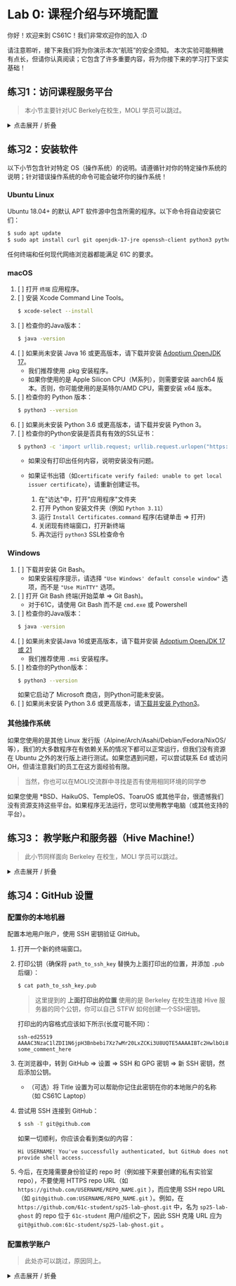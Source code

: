 # Lab 0: 课程介绍与环境配置

你好！欢迎来到 CS61C！我们非常欢迎你的加入 :D

请注意聆听，接下来我们将为你演示本次“航班”的安全须知。
本次实验可能稍微有点长，但请你认真阅读；它包含了许多重要内容，将为你接下来的学习打下坚实基础！

## 练习1：访问课程服务平台
> 本小节主要针对UC Berkely在校生，MOLI 学员可以跳过。    

<details>
<summary>点击展开 / 折叠</summary>

不幸的是，本课程的注册确实需要进行一些（可能有点无聊的）前期设置。在学期正式开始前，让我们先把这些准备工作搞定。以下是一个清单：  

1. Ed：确认你加入了61C的Ed课程。Ed将是我们主要的交流方式。
2. Gradescope：确认你在Gradescope上加入了61C课程
3. PrairieLearn：访问PrairieLearn。单击`Add or remove courses`按钮，然后注册CS61C 2025 春季课程
4. OH Queue：访问61C的OH(Office Hours) Queue。确认你可以登录。
5. Youtube：确认你可以观看此私有测试Youtube视频。
6. Zoom：下载Zoom。单击`Sign In with SSO`，根据提示输入`berkeley`，然后根据提示登录。    

### 访问Gradar
1. 前往Gradar并使用你的伯克利 Google 账户登录。
2. 在主屏幕上，确认可以看到`CS 61C Spring 2025`课程。
3. 在右上角单击你的姓名，然后单击`Profile`。
4. 在`GitHub: Login`下，单击`Link Account`，然后使用要用于61C的GitHub账户登录。

### 注：校园VPN
遗憾的是，有些地区和组织会阻止访问我们的教学材料和工具。如果由于互联网访问限制而无法访问任何服务或资源，可以使用伯克利校园 VPN（稍后将在本实验室中安装）。
</details>

## 练习2：安装软件
以下小节包含针对特定 OS（操作系统）的说明。请遵循针对你的特定操作系统的说明；针对错误操作系统的命令可能会破坏你的操作系统！

### Ubuntu Linux
Ubuntu 18.04+ 的默认 APT 软件源中包含所需的程序。以下命令将自动安装它们：
```bash
$ sudo apt update
$ sudo apt install curl git openjdk-17-jre openssh-client python3 python3-pip
```
任何终端和任何现代网络浏览器都能满足 61C 的要求。

### macOS
1. [ ] 打开 `终端` 应用程序。 
2. [ ] 安装 Xcode Command Line Tools。    
    ```zsh
    $ xcode-select --install
    ```
3. [ ] 检查你的Java版本：
    ```zsh  
    $ java -version  
    ```  
4. [ ] 如果尚未安装 Java 16 或更高版本，请下载并安装 [Adoptium OpenJDK 17](https://adoptium.net/zh-CN/temurin/releases/)。  
    * 我们推荐使用 .pkg 安装程序。  
    * 如果你使用的是 Apple Silicon CPU（M系列），则需要安装 aarch64 版本。否则，你可能使用的是英特尔/AMD CPU，需要安装 x64 版本。  
5. [ ] 检查你的 Python 版本：
    ```zsh
    $ python3 --version
    ```  
6. [ ] 如果尚未安装 Python 3.6 或更高版本，请下载并安装 Python 3。   
7. [ ] 检查你的Python安装是否具有有效的SSL证书：
    ```zsh
    $ python3 -c 'import urllib.request; urllib.request.urlopen("https://inst.eecs.berkeley.edu")'
    ```
    * 如果没有打印出任何内容，说明安装没有问题。
    * 如果证书出错（如`certificate verify failed: unable to get local issuer certificate`），请重新创建证书。  

        1. 在"访达"中，打开"应用程序"文件夹
        2. 打开 Python 安装文件夹（例如 `Python 3.11`）
        3. 运行 `Install Certificates.command` 程序(右键单击 => 打开)
        4. 关闭现有终端窗口，打开新终端
        5. 再次运行 `python3` SSL检查命令

### Windows
1. [ ] 下载并安装 Git Bash。
    * 如果安装程序提示，请选择 `"Use Windows' default console window"` 选项，而不是 `"Use MinTTY"` 选项。
2. [ ] 打开 Git Bash 终端(开始菜单 => Git Bash)。
    * 对于61C，请使用 Git Bash 而不是 `cmd.exe` 或 Powershell
3. [ ] 检查你的Java版本：
    ```bash
    $ java -version
    ```
4. [ ] 如果尚未安装Java 16或更高版本，请下载并安装 [Adoptium OpenJDK 17 或 21](https://adoptium.net/zh-CN/temurin/releases/)
    * 我们推荐使用 `.msi` 安装程序。
5. [ ] 检查你的Python版本：
    ```bash
    $ python3 --version
    ```
    如果它启动了 Microsoft 商店，则Python可能未安装。
6. [ ] 如果尚未安装 Python 3.6 或更高版本，请[下载并安装 Python3](https://www.python.org/downloads/)。    

### 其他操作系统
如果您使用的是其他 Linux 发行版（Alpine/Arch/Asahi/Debian/Fedora/NixOS/等），我们的大多数程序在有依赖关系的情况下都可以正常运行，但我们没有资源在 Ubuntu 之外的发行版上进行测试。如果您遇到问题，可以尝试联系 Ed 或访问 OH，但请注意我们的员工在这方面经验有限。

> 当然，你也可以在MOLI交流群中寻找是否有使用相同环境的同学😎

如果您使用 *BSD、HaikuOS、TempleOS、ToaruOS 或其他平台，很遗憾我们没有资源支持这些平台。如果程序无法运行，您可以使用教学电脑（或其他支持的平台）。

## 练习3： 教学账户和服务器（Hive Machine!）

> 此小节同样面向 Berkeley 在校生，MOLI 学员可以跳过。  

<details>
<summary>点击展开 / 折叠</summary>

你将使用 Hive machine 作为课程作业的教学服务器。你可以使用 SSH（安全登录协议）连接到这些机器。让我们来设置一下！   

> Hive machine 是Berkeley EECS提供的一个专用的教学与研究集群。

你可以使用 Hivemind 来检查每台 Hive machine 是否繁忙或离线。请注意，Hivemind 会显示不以 hive 开头的机器；这些机器无法使用 61C。

### 校园VPN设置
按照[此处](https://security.berkeley.edu/services/bsecure/bsecure-remote-access-vpn)的说明安装和设置 bSecure Remote Access VPN。确保安装过程中没有错误。从现在起，我们将把此 VPN 称为 "校园 VPN"。

在本实验的剩余时间内，请保持与校园 VPN 的连接。    

这是我们使用此系统的首个学期，所以如果你遇到任何问题，请在 Lab 0 Ed 帖子中跟进或在 Ed 上提出私人问题。

### 教学账户设置
1. 在 WebAccount 上注册 `cs61c` 教学账户。
    * 在接下来的练习中，你需要输入密码。

    * 注册/候补注册后可能需要一两天时间才能创建账户。

    * 如果你是待录取的同期入学学生，或者填写了 "计划稍后入学 "表格，我们将为你申请账户，你应能在提交申请或表格后 5 天内创建账户。

2. 尝试通过 SSH 连接到 Hive machine（确保已连接到校园 VPN）：
    ```bash
    $ ssh cs61c-???@hive2.cs.berkeley.edu
    ```
    请记住将 cs61c-??? 替换为你的教学账户用户名。输入密码时，不会出现任何提示；这对许多终端程序来说都是正常的。

    * 如果出现 `Permission denied, please try again` ，请检查输入的用户名/密码是否正确。如果密码是复制粘贴的，请尝试手动输入。

    * 如果出现 `Connection timeout` 或其他连接错误，请确保你不是在 CalVisitor 或其他阻止 SSH 的网络上，并确保你已连接到校园 VPN。

    * 如果你收到 `Connection refused` 或 `Connection timeout` 或其他连接错误，机器可能暂时宕机或拒绝连接。请尝试使用其他蜂巢机器（例如，将 hive2 替换为 hive3 ）。

3. 连接成功后，系统可能会提示你输入一些信息，包括姓名和电子邮件，如果没有，请跳至下一步。
    
    * 请输入你的Berkeley电子邮件。

    * 请仔细检查你的电子邮件、SID 和姓名的拼写。

4. 输入你的信息后，为了确保你的信息正确无误，运行：
    ```bash
    $ check-register
    ```

    如果发生错误，运行：
    ```bash
    $ re-register
    ```

5. 连接成功后，请检查是否出现类似的红黄色提示：
    
    (<font color=#ae543d> 00:00:00 Thu Nov 30 2434 </font> <font color=#b5b744>cs61c-lol@hive42 Linux x86_64 </font>)
    
    如果提示是白色，请运行：

    ```bash
    $ /home/ff/cs61c/bin/fix-dotfiles && exit
    ```

    然后再从第2步开始。

6. 运行 `exit` 退出 SSH 会话。

### 使用快捷方式连接 Hive machines
我们可以配置 SSH 主机别名，这样就可以使用 `ssh hive#` 代替 `ssh cs61c-???@hive#.cs.berkeley.edu`

本节还将介绍基于终端的文本编辑器 Vim。

1. 打开一个新的终端窗口。

2. 创建 `~/.ssh` 文件夹：
    ```bash
    $ mkdir -p ~/.ssh
    ```

3. 在 Vim 中打开 `~/.ssh/config`：
    ```bash
    $ vim ~/.ssh/config
    ```

4. 按下 `i` 进入插入模式，左下方应出现 `-- INSERT --`。

5. 如果你看到下面两行在一起，它们来自61B。如果不再需要它们，请使用箭头键和退格键删除他们。

    ```
    Host *.cs.berkeley.edu *.eecs.berkeley.edu
    IdentityFile ~/.ssh/cs61b_id_rsa
    ```
    如果您仍然需要使用 61B 设置，请联系 61C 课程的工作人员。

6. 将以下文本复制到文件中：
    ```
    # Begin CS61C hive machine config v2.0.3
    Host s330-? s330-?? hive? hive??
        HostName %h.cs.berkeley.edu
    Match Host *.cs.berkeley.edu,*.eecs.berkeley.edu
        Port 22
        User cs61c-???
        ServerAliveInterval 60
    # End CS61C hive machine config v2.0.3
    ```
    
    记住将 ``cs61c-???`` 替换为您的教学账户用户名。 ``Host s330-? s330-?? hive? hive??`` 中的问号保持不变。

7. 按下 `Esc` 退出插入模式，`-- INSERT --` 应消失。

8. 输入 `:w` ,然后按下 `Enter` 保存文件。

9. 退出 Vim，键入 `:q` ，然后键入 `Enter`。

10. 现在就尝试通过 SSH 连接到 Hive machine。
    ```
    $ ssh hive7
    ```

11. 运行 `Exit` 退出 SSH 会话。

以后（完成本练习后），你可以运行 `ssh hive#` 连接到 Hive machine。 从 hive1 到 hive30 共有30台 Hive machine。使用哪一台并不重要，因为所有Hive machine都共享相同的文件。

### 在不输入密码的情况下连接Hive machine

1. 打开一个新的终端窗口。

2. 运行以下命令，它将打印出你拥有的 SSH 密钥，如果没有，会生成一个新的。

    ```bash
    $ curl -sS https://raw.githubusercontent.com/61c-teach/sp25-lab-starter/main/lab00/get-ssh-key.sh | bash
    ```
    记下 SSH 密钥的位置，稍后将在实验室中使用。

3.  将你的公钥复制到你的教学账户：

    ```bash
    $ ssh-copy-id hive3
    ```

4. 现在就尝试通过 SSH 连接到Hive machine：

    ```
    $ ssh hive5
    ```

5. 运行 `exit` 退出 SSH 会话。

如果你读得累了，不妨休息一会儿；有人想玩[贪吃蛇](https://www.xarg.org/project/html5-snake/)吗？

</details>  

## 练习4：GitHub 设置

### 配置你的本地机器

配置本地用户账户，使用 SSH 密钥验证 GitHub。

1. 打开一个新的终端窗口。

2. 打印公钥（确保将 `path_to_ssh_key` 替换为上面打印出的位置，并添加 `.pub` 后缀）：
    ```bash
    $ cat path_to_ssh_key.pub
    ```
    > 这里提到的 **上面打印出的位置** 使用的是 Berkeley 在校生连接 Hive 服务器的同个公钥，你可以自己 STFW 如何创建一个SSH密钥。

    打印出的内容格式应该如下所示(长度可能不同)：
    ```
    ssh-ed25519 AAAAC3NzaC1lZDI1N6jpH3Bnbebi7Xz7wMr20LxZCKi3U8UQTE5AAAAIBTc2HwlbOi8T some_comment_here
    ```

3. 在浏览器中，转到 GitHub => 设置 => SSH 和 GPG 密钥 => 新 SSH 密钥，然后添加公钥。
    
    * （可选）将 Title 设置为可以帮助你记住此密钥在你的本地账户的名称（如 CS61C Laptop）

4. 尝试用 SSH 连接到 GitHub：
    ```bash
    $ ssh -T git@github.com
    ```

    如果一切顺利，你应该会看到类似的内容：
    ```
    Hi USERNAME! You've successfully authenticated, but GitHub does not provide shell access.
    ```

5. 今后，在克隆需要身份验证的 repo 时（例如接下来要创建的私有实验室 repo），不要使用 HTTPS repo URL（如 `https://github.com/USERNAME/REPO_NAME.git` ），而应使用 SSH repo URL（如 `git@github.com:USERNAME/REPO_NAME.git` ）。例如，在 `https://github.com/61c-student/sp25-lab-ghost.git` 中，名为 `sp25-lab-ghost` 的 repo 位于 `61c-student` 用户/组织之下，因此 SSH 克隆 URL 应为 `git@github.com:61c-student/sp25-lab-ghost.git` 。

### 配置教学账户

> 此处亦可以跳过，原因同上。

<details>
<summary>点击展开 / 折叠</summary>

让我们配置你的教学账户，使用 SSH 密钥验证 GitHub。


1. 打开一个新的终端窗口。

2. 通过 SSH 连接到 Hive machine:
    ```
    $ ssh hive11
    ```
    你应该会再一次看到红黄相间的提示。

3. 运行以下命令，它将打印出你拥有的任何 SSH 密钥，如果没有，则生成一个新的：
    ```
    $ curl -sS https://raw.githubusercontent.com/61c-teach/sp25-lab-starter/main/lab00/get-ssh-key.sh | bash
    ```
    记下 SSH 密钥的位置，稍后将在实验室中使用。

4. 打印公钥（确保将 `path_to_ssh_key` 替换为上面打印出的位置，并添加 .pub 后缀）：
    ```
    $ cat path_to_ssh_key.pub
    ```

    打印出的内容格式应该如下所示(长度可能不同)：
    ```
    ssh-ed25519 AAAAC3NzaC1lZDI1N6jpH3Bnbebi7Xz7wMr20LxZCKi3U8UQTE5AAAAIBTc2HwlbOi8T your_email@example.com
    ```

5. 在浏览器中，转到 GitHub => 设置 => SSH 和 GPG 密钥 => 新 SSH 密钥，然后添加公钥。
    * 将 Title 设置为可以帮助你记住此密钥在你的教学账户中的名称（如 CS61C Hive）。

6. 尝试用 SSH 连接到 GitHub：
    ```
    $ ssh -T git@github.com
    ```

    如果一切顺利，您应该会看到类似的内容：
    ```
    Hi USERNAME! You've successfully authenticated, but GitHub does not provide shell access.
    ```

7. 运行 `exit` 退出 SSH 会话。

</details>